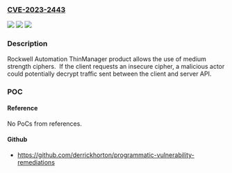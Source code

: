 ### [CVE-2023-2443](https://cve.mitre.org/cgi-bin/cvename.cgi?name=CVE-2023-2443)
![](https://img.shields.io/static/v1?label=Product&message=ThinManager%20&color=blue)
![](https://img.shields.io/static/v1?label=Version&message=%3D%20%3C%3D13.0%20&color=brighgreen)
![](https://img.shields.io/static/v1?label=Vulnerability&message=Rockwell%20Automation%20ThinManager%20Software%20Utilizes%20Inadequate%20Encryption%20Strength&color=brighgreen)

### Description

Rockwell Automation ThinManager product allows the use of medium strength ciphers.  If the client requests an insecure cipher, a malicious actor could potentially decrypt traffic sent between the client and server API.

### POC

#### Reference
No PoCs from references.

#### Github
- https://github.com/derrickhorton/programmatic-vulnerability-remediations

